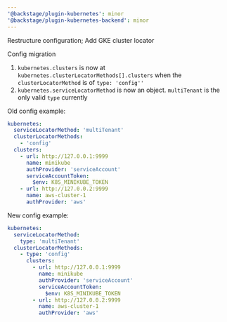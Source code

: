 ```yaml
---
'@backstage/plugin-kubernetes': minor
'@backstage/plugin-kubernetes-backend': minor
---
```


Restructure configuration; Add GKE cluster locator

Config migration

1. `kubernetes.clusters` is now at `kubernetes.clusterLocatorMethods[].clusters` when the `clusterLocatorMethod` is of `type: 'config''`
2. `kubernetes.serviceLocatorMethod` is now an object. `multiTenant` is the only valid `type` currently

Old config example:

```yaml
kubernetes:
  serviceLocatorMethod: 'multiTenant'
  clusterLocatorMethods:
    - 'config'
  clusters:
    - url: http://127.0.0.1:9999
      name: minikube
      authProvider: 'serviceAccount'
      serviceAccountToken:
        $env: K8S_MINIKUBE_TOKEN
    - url: http://127.0.0.2:9999
      name: aws-cluster-1
      authProvider: 'aws'
```

New config example:

```yaml
kubernetes:
  serviceLocatorMethod:
    type: 'multiTenant'
  clusterLocatorMethods:
    - type: 'config'
      clusters:
        - url: http://127.0.0.1:9999
          name: minikube
          authProvider: 'serviceAccount'
          serviceAccountToken:
            $env: K8S_MINIKUBE_TOKEN
        - url: http://127.0.0.2:9999
          name: aws-cluster-1
          authProvider: 'aws'
```
